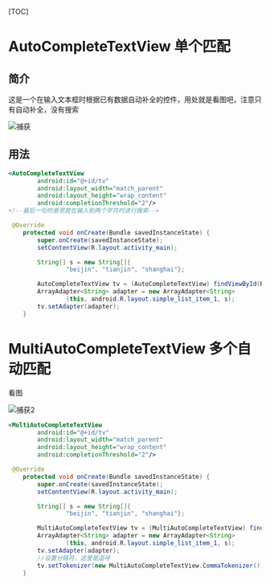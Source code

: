 [TOC]

# AutoCompleteTextView 单个匹配

## 简介

这是一个在输入文本框时根据已有数据自动补全的控件，用处就是看图吧，注意只有自动补全，没有搜索

![捕获](E:\Android第一行代码，笔记\捕获.PNG)



## 用法

~~~xml
<AutoCompleteTextView
        android:id="@+id/tv"
        android:layout_width="match_parent"
        android:layout_height="wrap_content"
        android:completionThreshold="2"/>
<!--最后一句的意思是在输入到两个字符时进行搜索-->
~~~

~~~java
 @Override
    protected void onCreate(Bundle savedInstanceState) {
        super.onCreate(savedInstanceState);
        setContentView(R.layout.activity_main);

        String[] s = new String[]{
                "beijin", "tianjin", "shanghai"};

        AutoCompleteTextView tv = (AutoCompleteTextView) findViewById(R.id.tv);
        ArrayAdapter<String> adapter = new ArrayAdapter<String>
                (this, android.R.layout.simple_list_item_1, s);
        tv.setAdapter(adapter);
    }
~~~



# MultiAutoCompleteTextView 多个自动匹配

看图

![捕获2](E:\Android第一行代码，笔记\TextView输入自动匹配\捕获2.PNG)

~~~xml
<MultiAutoCompleteTextView
        android:id="@+id/tv"
        android:layout_width="match_parent"
        android:layout_height="wrap_content"
        android:completionThreshold="2"/>
~~~



~~~java
 @Override
    protected void onCreate(Bundle savedInstanceState) {
        super.onCreate(savedInstanceState);
        setContentView(R.layout.activity_main);

        String[] s = new String[]{
                "beijin", "tianjin", "shanghai"};

        MultiAutoCompleteTextView tv = (MultiAutoCompleteTextView) findViewById(R.id.tv);
        ArrayAdapter<String> adapter = new ArrayAdapter<String>
                (this, android.R.layout.simple_list_item_1, s);
        tv.setAdapter(adapter);
        //设置分隔符，这里是逗号
        tv.setTokenizer(new MultiAutoCompleteTextView.CommaTokenizer());
    }

~~~

